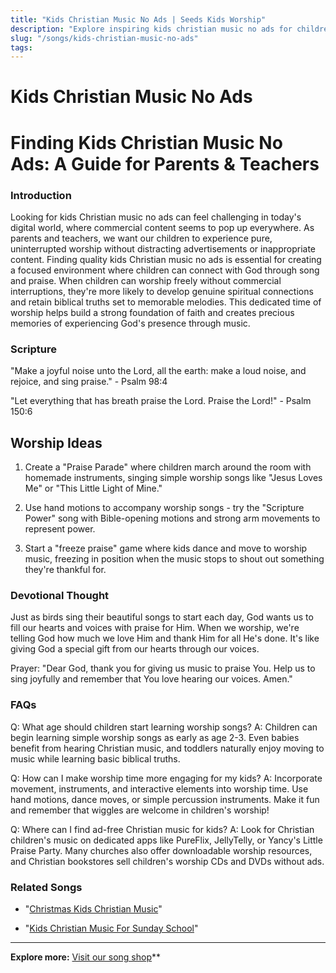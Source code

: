 ```yaml
---
title: "Kids Christian Music No Ads | Seeds Kids Worship"
description: "Explore inspiring kids christian music no ads for children's worship and faith development. Biblical music resources for families and ministry."
slug: "/songs/kids-christian-music-no-ads"
tags:
---
```


# Kids Christian Music No Ads

# Finding Kids Christian Music No Ads: A Guide for Parents & Teachers

### Introduction
Looking for kids Christian music no ads can feel challenging in today's digital world, where commercial content seems to pop up everywhere. As parents and teachers, we want our children to experience pure, uninterrupted worship without distracting advertisements or inappropriate content. Finding quality kids Christian music no ads is essential for creating a focused environment where children can connect with God through song and praise. When children can worship freely without commercial interruptions, they're more likely to develop genuine spiritual connections and retain biblical truths set to memorable melodies. This dedicated time of worship helps build a strong foundation of faith and creates precious memories of experiencing God's presence through music.

### Scripture
"Make a joyful noise unto the Lord, all the earth: make a loud noise, and rejoice, and sing praise." - Psalm 98:4

"Let everything that has breath praise the Lord. Praise the Lord!" - Psalm 150:6

## Worship Ideas
1. Create a "Praise Parade" where children march around the room with homemade instruments, singing simple worship songs like "Jesus Loves Me" or "This Little Light of Mine."

2. Use hand motions to accompany worship songs - try the "Scripture Power" song with Bible-opening motions and strong arm movements to represent power.

3. Start a "freeze praise" game where kids dance and move to worship music, freezing in position when the music stops to shout out something they're thankful for.

### Devotional Thought
Just as birds sing their beautiful songs to start each day, God wants us to fill our hearts and voices with praise for Him. When we worship, we're telling God how much we love Him and thank Him for all He's done. It's like giving God a special gift from our hearts through our voices.

Prayer: "Dear God, thank you for giving us music to praise You. Help us to sing joyfully and remember that You love hearing our voices. Amen."

### FAQs
Q: What age should children start learning worship songs?
A: Children can begin learning simple worship songs as early as age 2-3. Even babies benefit from hearing Christian music, and toddlers naturally enjoy moving to music while learning basic biblical truths.

Q: How can I make worship time more engaging for my kids?
A: Incorporate movement, instruments, and interactive elements into worship time. Use hand motions, dance moves, or simple percussion instruments. Make it fun and remember that wiggles are welcome in children's worship!

Q: Where can I find ad-free Christian music for kids?
A: Look for Christian children's music on dedicated apps like PureFlix, JellyTelly, or Yancy's Little Praise Party. Many churches also offer downloadable worship resources, and Christian bookstores sell children's worship CDs and DVDs without ads.

### Related Songs

- "[Christmas Kids Christian Music](/activities/christmas-kids-christian-music/)"

- "[Kids Christian Music For Sunday School](/activities/kids-christian-music-for-sunday-school/)"

---

**Explore more:** [Visit our song shop](https://seedskidsworship.com/shop)**

<!-- Schema Markup -->
<script type="application/ld+json">
{
  "@context": "https://schema.org",
  "@type": "MusicRecording",
  "name": "Kids Christian Music No Ads",
  "byArtist": {
    "@type": "MusicGroup",
    "name": "Seeds Kids Worship"
  },
  "isFamilyFriendly": true,
  "url": "https://seedskidsworship.com/songs/kids-christian-music-no-ads/"
}
</script>